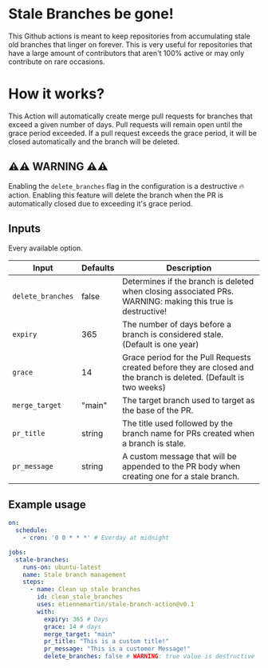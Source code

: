 # Stale Branches be gone!

This Github actions is meant to keep repositories from accumulating stale old branches that linger on forever. This is very useful for repositories that have a large amount of contributors that aren't 100% active or may only contribute on rare occasions.

# How it works?

This Action will automatically create merge pull requests for branches that exceed a given number of days. Pull requests will remain open until the grace period exceeded. If a pull request exceeds the grace period, it will be closed automatically and the branch will be deleted.

## :warning::warning: WARNING :warning::warning:

Enabling the `delete_branches` flag in the configuration is a destructive :fire: action. Enabling this feature will delete the branch when the PR is automatically closed due to exceeding it's grace period.

## Inputs

Every available option.

| Input             | Defaults | Description                                                                                                         |
| ----------------- | -------- | ------------------------------------------------------------------------------------------------------------------- |
| `delete_branches` | false    | Determines if the branch is deleted when closing associated PRs. WARNING: making this true is destructive!          |
| `expiry`          | 365      | The number of days before a branch is considered stale. (Default is one year)                                       |
| `grace`           | 14       | Grace period for the Pull Requests created before they are closed and the branch is deleted. (Default is two weeks) |
| `merge_target`    | "main"   | The target branch used to target as the base of the PR.                                                             |
| `pr_title`        | string   | The title used followed by the branch name for PRs created when a branch is stale.                                  |
| `pr_message`      | string   | A custom message that will be appended to the PR body when creating one for a stale branch.                         |

## Example usage

```yml
on:
  schedule:
    - cron: '0 0 * * *' # Everday at midnight

jobs:
  stale-branches:
    runs-on: ubuntu-latest
    name: Stale branch management
    steps:
      - name: Clean up stale branches
        id: clean_stale_branches
        uses: etiennemartin/stale-branch-action@v0.1
        with:
          expiry: 365 # Days
          grace: 14 # days
          merge_target: "main"
          pr_title: "This is a custom title!"
          pr_message: "This is a customer Message!"
          delete_branches: false # WARNING: true value is destructive
```
